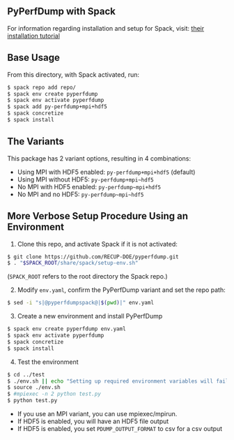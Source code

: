 PyPerfDump with Spack
---
For information regarding installation and setup for Spack, visit:
[their installation tutorial](https://spack-tutorial.readthedocs.io/en/latest/tutorial_basics.html)

Base Usage
---
From this directory, with Spack activated, run:
```bash
$ spack repo add repo/
$ spack env create pyperfdump
$ spack env activate pyperfdump
$ spack add py-perfdump+mpi+hdf5
$ spack concretize
$ spack install
```

The Variants
---
This package has 2 variant options, resulting in 4 combinations:
- Using MPI with HDF5 enabled: `py-perfdump+mpi+hdf5` (default)
- Using MPI without HDF5: `py-perfdump+mpi~hdf5`
- No MPI with HDF5 enabled: `py-perfdump~mpi+hdf5`
- No MPI and no HDF5: `py-perfdump~mpi~hdf5`

More Verbose Setup Procedure Using an Environment
---
1) Clone this repo, and activate Spack if it is not activated:
```bash
$ git clone https://github.com/RECUP-DOE/pyperfdump.git
$ . "$SPACK_ROOT/share/spack/setup-env.sh"
```
(`SPACK_ROOT` refers to the root directory the Spack repo.)

2) Modify `env.yaml`, confirm the PyPerfDump variant and set the repo path:
```bash
$ sed -i "s|@pyperfdumpspack@|$(pwd)|" env.yaml
```

3) Create a new environment and install PyPerfDump
```bash
$ spack env create pyperfdump env.yaml
$ spack env activate pyperfdump
$ spack concretize
$ spack install
```

4) Test the environment
```bash
$ cd ../test
$ ./env.sh || echo "Setting up required environment variables will fail"
$ source ./env.sh
$ #mpiexec -n 2 python test.py
$ python test.py
```
- If you use an MPI variant, you can use mpiexec/mpirun.
- If HDF5 is enabled, you will have an HDF5 file output
- If HDF5 is enabled, you set `PDUMP_OUTPUT_FORMAT` to csv for a csv output
